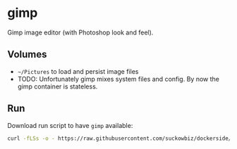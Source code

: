 # gimp
Gimp image editor (with Photoshop look and feel).

## Volumes

- `~/Pictures` to load and persist image files
- TODO: Unfortunately gimp mixes system files and config. By now the gimp container is stateless.

## Run

Download run script to have `gimp` available:
 
```bash
curl -fLSs -o - https://raw.githubusercontent.com/suckowbiz/dockerside/master/gimp/gimp > /var/tmp/gimp && sudo mv /var/tmp/gimp /usr/local/bin/ && sudo chmod +x /usr/local/bin/gimp
```
